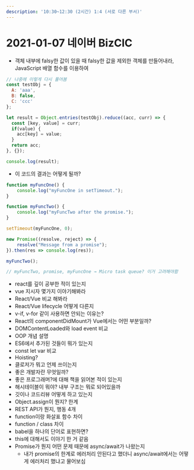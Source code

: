 ```yaml
---
description: '10:30~12:30 (2시간) 1:4 (서로 다른 부서)'
---
```


# 2021-01-07 네이버 BizCIC

* 객체 내부에 falsy한 값이 있을 때 falsy한 값을 제외한 객체를 만들어내라, JavaScript 배열 함수를 이용하여

```javascript
// 나중에 이렇게 다시 풀어봄
const testObj = {
  A: 'aaa',
  B: false,
  C: 'ccc'
};

let result = Object.entries(testObj).reduce((acc, curr) => {
  const [key, value] = curr;
  if(value) {
    acc[key] = value;
  }
  return acc;
}, {});

console.log(result);
```

* 이 코드의 결과는 어떻게 될까?

```javascript
function myFuncOne() {
    console.log("myFuncOne in setTimeout.");
}

function myFuncTwo() {
    console.log("myFuncTwo after the promise.");
}

setTimeout(myFuncOne, 0);

new Promise((resolve, reject) => {
    resolve("Message from a promise");
}).then(res => console.log(res));

myFuncTwo();

// myFuncTwo, promise, myFuncOne → Micro task queue? 이거 고려해야함
```

* react를 깊이 공부한 적이 있는지
* vue 지시자 몇가지 이야기해봐라
* React/Vue 비교 해봐라
* React/Vue lifecycle 어떻게 다른지
* v-if, v-for 같이 사용하면 안되는 이유는?
* React의 componentDidMount가 Vue에서는 어떤 부분일까?
* DOMContentLoaded와 load event 비교
* OOP 개념 설명
* ES6에서 추가된 것들이 뭐가 있는지
* const let var 비교
* Hoisting?
* 클로저가 뭐고 언제 쓰이는지
* 좋은 개발자란 무엇일까?
* 좋은 프로그래머?에 대해 책을 읽어본 적이 있는지
* 해시테이블이 뭐야? 내부 구조는 뭐로 되어있을까
* 깃이나 코드리뷰 어떻게 하고 있는지
* Object.assign이 뭔지? 한계
* REST API가 뭔지, 행동 4개
* function이랑 화살표 함수 차이
* function / class 차이
* babel을 하나의 단어로 표현하면?
* this에 대해서도 이야기 한 거 같음
* Promise가 뭔지 어떤 문제 때문에 async/await가 나왔는지
  * 내가 promise의 한계로 에러처리 안된다고 했더니 async/await에서는 어떻게 에러처리 했냐고 물어보심

